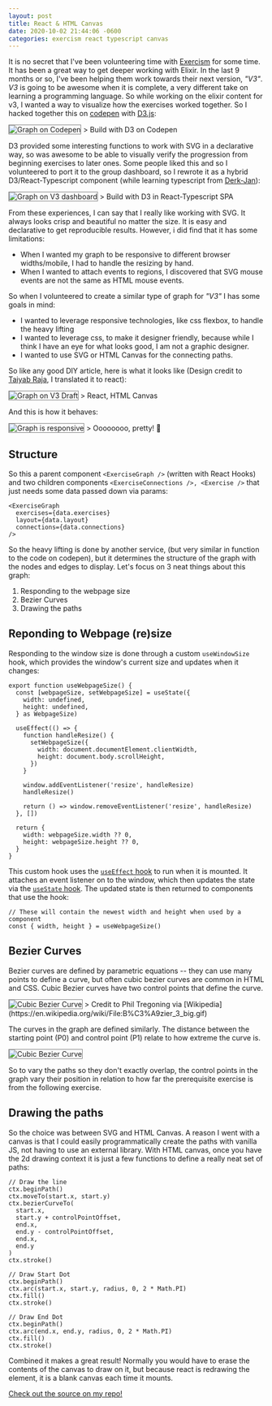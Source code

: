 ```yaml
---
layout: post
title: React & HTML Canvas
date: 2020-10-02 21:44:06 -0600
categories: exercism react typescript canvas
---
```


It is no secret that I've been volunteering time with [Exercism](https://exercism.io) for some time. It has been a great way to get deeper working with Elixir. In the last 9 months or so, I've been helping them work towards their next version, _"V3"_. _V3_ is going to be awesome when it is complete, a very different take on learning a programming language. So while working on the elixir content for v3, I wanted a way to visualize how the exercises worked together. So I hacked together this on [codepen](https://codepen.io/neenjaw) with [D3.js](https://d3js.org/):

<img alt="Graph on Codepen" src="/assets/images/codepen-graph.png" style="border: 1px solid rgba(0,0,0,0.5);">
> Build with D3 on Codepen

D3 provided some interesting functions to work with SVG in a declarative way, so was awesome to be able to visually verify the progression from beginning exercises to later ones. Some people liked this and so I volunteered to port it to the group dashboard, so I rewrote it as a hybrid D3/React-Typescript component (while learning typescript from [Derk-Jan](https://derk-jan.com/)):

<img alt="Graph on V3 dashboard" src="/assets/images/dashboard-graph.png" style="border: 1px solid rgba(0,0,0,0.5);">
> Build with D3 in React-Typescript SPA

From these experiences, I can say that I really like working with SVG. It always looks crisp and beautiful no matter the size. It is easy and declarative to get reproducible results. However, i did find that it has some limitations:

- When I wanted my graph to be responsive to different browser widths/mobile, I had to handle the resizing by hand.
- When I wanted to attach events to regions, I discovered that SVG mouse events are not the same as HTML mouse events.

So when I volunteered to create a similar type of graph for _"V3"_ I has some goals in mind:

- I wanted to leverage responsive technologies, like css flexbox, to handle the heavy lifting
- I wanted to leverage css, to make it designer friendly, because while I think I have an eye for what looks good, I am not a graphic designer.
- I wanted to use SVG or HTML Canvas for the connecting paths.

So like any good DIY article, here is what it looks like (Design credit to [Taiyab Raja](https://taiyab.co.uk/), I translated it to react):

<img alt="Graph on V3 Draft" src="/assets/images/react-graph.png" style="border: 1px solid rgba(0,0,0,0.5);">
> React, HTML Canvas

And this is how it behaves:

<img alt="Graph is responsive" src="/assets/images/responsive-graph.gif" style="border: 1px solid rgba(0,0,0,0.5);">
> Oooooooo, pretty! 🤩

## Structure

So this a parent component `<ExerciseGraph />` (written with React Hooks) and two children components `<ExerciseConnections />, <Exercise />` that just needs some data passed down via params:

```tsx
<ExerciseGraph
  exercises={data.exercises}
  layout={data.layout}
  connections={data.connections}
/>
```

So the heavy lifting is done by another service, (but very similar in function to the code on codepen), but it determines the structure of the graph with the nodes and edges to display. Let's focus on 3 neat things about this graph:

1. Responding to the webpage size
2. Bezier Curves
3. Drawing the paths

## Reponding to Webpage (re)size

Responding to the window size is done through a custom `useWindowSize` hook, which provides the window's current size and updates when it changes:

```tsx
export function useWebpageSize() {
  const [webpageSize, setWebpageSize] = useState({
    width: undefined,
    height: undefined,
  } as WebpageSize)

  useEffect(() => {
    function handleResize() {
      setWebpageSize({
        width: document.documentElement.clientWidth,
        height: document.body.scrollHeight,
      })
    }

    window.addEventListener('resize', handleResize)
    handleResize()

    return () => window.removeEventListener('resize', handleResize)
  }, [])

  return {
    width: webpageSize.width ?? 0,
    height: webpageSize.height ?? 0,
  }
}
```

This custom hook uses the [`useEffect` hook](https://reactjs.org/docs/hooks-effect.html) to run when it is mounted. It attaches an event listener on to the window, which then updates the state via the [`useState` hook](https://reactjs.org/docs/hooks-state.html). The updated state is then returned to components that use the hook:

```tsx
// These will contain the newest width and height when used by a component
const { width, height } = useWebpageSize()
```

## Bezier Curves

Bezier curves are defined by parametric equations -- they can use many points to define a curve, but often cubic bezier curves are common in HTML and CSS. Cubic Bezier curves have two control points that define the curve.

<img alt="Cubic Bezier Curve" src="/assets/images/Bezier_3_big.gif" style="border: 1px solid rgba(0,0,0,0.5);">
> Credit to Phil Tregoning via [Wikipedia](https://en.wikipedia.org/wiki/File:B%C3%A9zier_3_big.gif)

The curves in the graph are defined similarly. The distance between the starting point (P0) and control point (P1) relate to how extreme the curve is.

<img alt="Cubic Bezier Curve" src="/assets/images/path-bezier-curve.png" style="border: 1px solid rgba(0,0,0,0.5);">

So to vary the paths so they don't exactly overlap, the control points in the graph vary their position in relation to how far the prerequisite exercise is from the following exercise.

## Drawing the paths

So the choice was between SVG and HTML Canvas. A reason I went with a canvas is that I could easily programmatically create the paths with vanilla JS, not having to use an external library. With HTML canvas, once you have the 2d drawing context it is just a few functions to define a really neat set of paths:

```tsx
// Draw the line
ctx.beginPath()
ctx.moveTo(start.x, start.y)
ctx.bezierCurveTo(
  start.x,
  start.y + controlPointOffset,
  end.x,
  end.y - controlPointOffset,
  end.x,
  end.y
)
ctx.stroke()

// Draw Start Dot
ctx.beginPath()
ctx.arc(start.x, start.y, radius, 0, 2 * Math.PI)
ctx.fill()
ctx.stroke()

// Draw End Dot
ctx.beginPath()
ctx.arc(end.x, end.y, radius, 0, 2 * Math.PI)
ctx.fill()
ctx.stroke()
```

Combined it makes a great result! Normally you would have to erase the contents of the canvas to draw on it, but because react is redrawing the element, it is a blank canvas each time it mounts.

[Check out the source on my repo!](https://github.com/neenjaw/react-v3-website-poc/tree/fc1052849e924e32bcc66c27f8d3cf5a3e7119b1)
